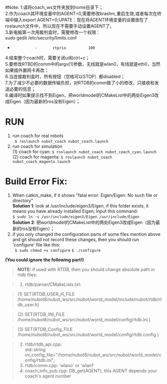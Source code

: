 #Note:
1.请将coach_ws文件夹放到home目录下；   
2.作为coach其环境变量中的AGENT=0,需要修改brashrc,重启生效,或者每次在终端中输入export AGENT=0;UPATE：现在将AGENT环境变量的设置放在了roslaunch文件中，所以现在不需要手动设置AGENT了。   
3.新电脑第一次用裁判盒时，需要修改一个权限：   
﻿sudo gedit /etc/security/limits.conf
  *               -       rtprio          100
4.结束整个coach时，需要关闭ui和ctrl+c；   
5.要修改RTBD的comm中的argv[1]参数，无线就是wlan0，有线就是eth0，当然如果插外置网卡再改；   
6.当连接裁判盒时，所有按钮（空格可以STOP）都disabled；   
7.为了减少不必要的数据传输负担，对RTDB的comm做了小的修改，只接收和发送必要的信息；   
8.编译时如果提示找不到Eigen，把worldmodel的CMakeList中的两处Eigen3改成Eigen（因为最新的ros没有Eigen）；   

# RUN
1. run coach for real robots   
` $ roslaunch nubot_coach nubot_coach.launch` 
2. run coach for simulation   
	(1) coach for cyan: 	` $ roslaunch nubot_coach nubot_coach_cyan.launch `   
	(2) coach for magenta: 	` $ roslaunch nubot_coach nubot_coach_magenta.launch `   

# Build Error Fix:
1. When catkin_make, if it shows "fatal error: Eigen/Eigen: No such file or directory"   
**Solution 1**: look at /usr/include/eigen3/Eigen, if this folder exists, it means you have already installed Eigen; Input this command:    
` $ sudo ln -s /usr/include/eigen3/Eigen /usr/include/Eigen   `   
**Solution 2**: 把worldmodel的CMakeList中的两处Eigen3改成Eigen（因为最新的ros没有Eigen）；   
2. if you only changed the configuration parts of some files mention above and git should not record these changes, then you should run 'configure' file like this:   
` $ sudo chmod +x configure`
` $ ./configure `   
   
   
**(You could ignore the following part!)**
> **NOTE:** if used with RTDB, then you should change absolute path in rtdb files:

> 1. rtdb/parser/CMakeLists.txt:

>    (1) SET(RTDB_USER_H_FILE   /home/nubot8/nubot_ws/src/nubot/world_model/include/nubot/rtdb/rtdb_user.h)

>    (2) SET(RTDB_INI_FILE      /home/nubot8/nubot_ws/src/nubot/world_model/config/rtdb.ini )

>    (3) SET(RTDB_Config_FILE   /home/nubot8/nubot_ws/src/nubot/world_model/config/rtdb.config )

> 2. rtdb/rtdb_api.cpp:    
>    std::string ini_config_file="/home/nubot8/nubot_ws/src/nubot/world_model/config/rtdb.ini";
> 3. rtdb/comm.cpp: 'wlano' or 'wlan1'
> 4. coach_info_pub.cpp: DB_get(AGENT), this AGENT depends your coach's agent number
